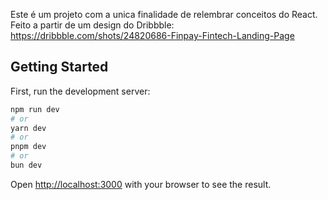 Este é um projeto com a unica finalidade de relembrar conceitos do React. Feito a partir de um design do Dribbble: https://dribbble.com/shots/24820686-Finpay-Fintech-Landing-Page

## Getting Started

First, run the development server:

```bash
npm run dev
# or
yarn dev
# or
pnpm dev
# or
bun dev
```

Open [http://localhost:3000](http://localhost:3000) with your browser to see the result.
